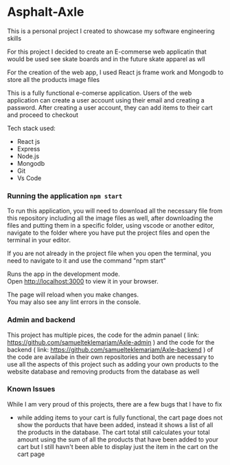 # Asphalt-Axle

This is a personal project I created to showcase my software engineering skills

For this project I decided to create an E-commerse web applicatin that would be used see skate boards and 
in the future skate apparel as wll

For the creation of the web app, I used React js frame work and Mongodb to store all the products image files

This is a fully functional e-comerse application. Users of the web application can create a user account using their email and creating a password.
After creating a user account, they can add items to their cart and proceed to checkout

Tech stack used:
- React js
- Express
- Node.js
- Mongodb
- Git
- Vs Code

### Running the application `npm start`
To run this application, you will need to download all the necessary file from this repository including all the image files as well,
after downloading the files and putting them in a specific folder, using vscode or another editor, navigate to the folder where you have
put the project files and open the terminal in your editor. 

If you are not already in the project file when you open the terminal, you need to navigate to it and use the command "npm start"

Runs the app in the development mode.\
Open [http://localhost:3000](http://localhost:3000) to view it in your browser.

The page will reload when you make changes.\
You may also see any lint errors in the console.

### Admin and backend

This project has multiple pices, the code for the admin panael ( link: https://github.com/samuelteklemariam/Axle-admin ) and the 
code for the backend ( link: https://github.com/samuelteklemariam/Axle-backend ) of the code are availabe in their own repositories and both are necessary to use 
all the aspects of this project such as adding your own products to the website database and removing products from the database as well

### Known Issues

While I am very proud of this projects, there are a few bugs that I have to fix
- while adding items to your cart is fully functional, the cart page does not show the porducts that have been added, instead it shows a list of all the products in
  the database. The cart total still calculates your total amount using the sum of all the products that have been added to your cart but I still havn't been able to display
  just the item in the cart on the cart page
